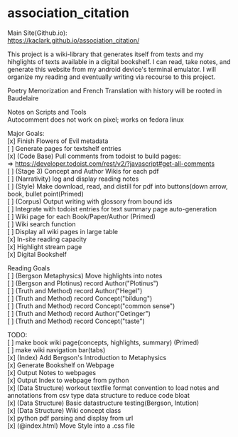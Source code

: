 # association_citation

Main Site(Github.io): <br> 
https://kaclark.github.io/association_citation/<br>

This project is a wiki-library that generates itself from texts and my hihglights of texts available in a digital bookshelf. I can read, take notes, and generate this website from my android device's terminal emulator. I will organize my reading and eventually writing via recourse to this project.<br> 

Poetry Memorization and French Translation with history will be rooted in Baudelaire<br>

Notes on Scripts and Tools<br>
Autocomment does not work on pixel; works on fedora linux<br>

Major Goals: <br>
[x] Finish Flowers of Evil metadata <br>
[ ] Generate pages for textshelf entries <br>
[x] (Code Base) Pull comments from todoist to build pages: <br>
=> https://developer.todoist.com/rest/v2/?javascript#get-all-comments <br>
[ ] (Stage 3) Concept and Author Wikis for each pdf<br>
[ ] (Narrativity) log and display reading notes<br>
[ ] (Style) Make download, read, and distill for pdf into buttons(down arrow, book, bullet point(Primed)<br> 
[ ] (Corpus) Output writing with glossory from bound ids<br>
[ ] Integrate with todoist entries for text summary page auto-generation<br>
[ ] Wiki page for each Book/Paper/Author (Primed) <br>
[ ] Wiki search function<br>
[ ] Display all wiki pages in large table<br>
[x] In-site reading capacity<br>
[x] Highlight stream page<br>
[x] Digital Bookshelf <br>

Reading Goals<br>
[ ] (Bergson Metaphysics) Move highlights into notes<br>
[ ] (Bergson and Plotinus) record Author("Plotinus")<br>
[ ] (Truth and Method) record Author("Hegel")<br>
[ ] (Truth and Method) record Concept("bildung")<br>
[ ] (Truth and Method) record Concept("common sense")<br>
[ ] (Truth and Method) record Author("Oetinger")<br>
[ ] (Truth and Method) record Concept("taste")<br>

TODO: <br>
[ ] make book wiki page(concepts, highlights, summary) (Primed)<br>
[ ] make wiki navigation bar(tabs)<br>
[x] (Index) Add Bergson's Introduction to Metaphysics<br>
[x] Generate Bookshelf on Webpage<br>
[x] Output Notes to webpages<br>
[x] Output Index to webpage from python<br>
[x] (Data Structure) workout textfile format convention to load notes and annotations from csv type data structure to reduce code bloat<br>
[x] (Data Structure) Basic datastructure testing(Bergson, Intution)<br>
[x] (Data Structure) Wiki concept class<br>
[x] python pdf parsing and display from url <br>
[x] (@index.html) Move Style into a .css file <br> 

